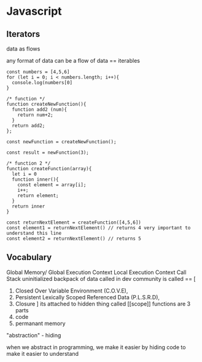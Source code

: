 # Javascript

## Iterators

data as flows

any format of data can be a flow of data == iterables

```
const numbers = [4,5,6]
for (let i = 0; i < numbers.length; i++){
  console.log(numbers[0]
}
```

```
/* function */
function createNewFunction(){
  function add2 (num){
    return num+2;
  }
  return add2;
};

const newFunction = createNewFunction();

const result = newFunction(3);
```

```
/* function 2 */
function createFunction(array){
  let i = 0
  function inner(){
    const element = array[i];
    i++;
    return element;
  }
  return inner
}

const returnNextElement = createFunction([4,5,6])
const element1 = returnNextElement() // returns 4 very important to understand this line
const element2 = returnNextElement() // returns 5
```

## Vocabulary
Global Memory/ Global Execution Context
Local Execution Context
Call Stack
uninitialized
backpack of data called in dev community is called == [
  1. Closed Over Variable Environment (C.O.V.E), 
  2. Persistent Lexically Scoped Referenced Data (P.L.S.R.D),
  3. Closure
  ]
  its attached to hidden thing called [[scope]]
functions are 3 parts
  1. code
  2. permanant memory
  
  "abstraction" - hiding
  
  when we abstract in programming, we make it easier by hiding code to make it easier to understand
